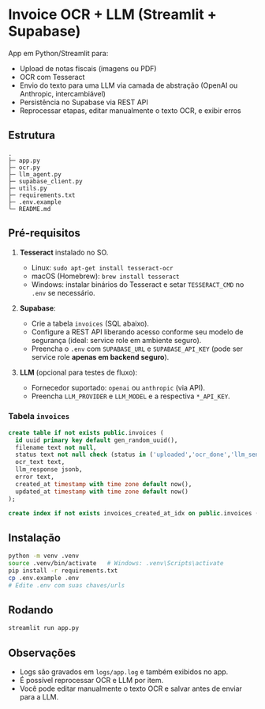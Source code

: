 # Invoice OCR + LLM (Streamlit + Supabase)

App em Python/Streamlit para:
- Upload de notas fiscais (imagens ou PDF)
- OCR com Tesseract
- Envio do texto para uma LLM via camada de abstração (OpenAI ou Anthropic, intercambiável)
- Persistência no Supabase via REST API
- Reprocessar etapas, editar manualmente o texto OCR, e exibir erros

## Estrutura
```
.
├─ app.py
├─ ocr.py
├─ llm_agent.py
├─ supabase_client.py
├─ utils.py
├─ requirements.txt
├─ .env.example
└─ README.md
```

## Pré-requisitos
1. **Tesseract** instalado no SO.
   - Linux: `sudo apt-get install tesseract-ocr`
   - macOS (Homebrew): `brew install tesseract`
   - Windows: instalar binários do Tesseract e setar `TESSERACT_CMD` no `.env` se necessário.

2. **Supabase**:
   - Crie a tabela `invoices` (SQL abaixo).
   - Configure a REST API liberando acesso conforme seu modelo de segurança (ideal: service role em ambiente seguro).
   - Preencha o `.env` com `SUPABASE_URL` e `SUPABASE_API_KEY` (pode ser service role **apenas em backend seguro**).

3. **LLM** (opcional para testes de fluxo):
   - Fornecedor suportado: `openai` ou `anthropic` (via API).
   - Preencha `LLM_PROVIDER` e `LLM_MODEL` e a respectiva `*_API_KEY`.

### Tabela `invoices`
```sql
create table if not exists public.invoices (
  id uuid primary key default gen_random_uuid(),
  filename text not null,
  status text not null check (status in ('uploaded','ocr_done','llm_sent','error')),
  ocr_text text,
  llm_response jsonb,
  error text,
  created_at timestamp with time zone default now(),
  updated_at timestamp with time zone default now()
);

create index if not exists invoices_created_at_idx on public.invoices (created_at desc);
```

## Instalação
```bash
python -m venv .venv
source .venv/bin/activate   # Windows: .venv\Scripts\activate
pip install -r requirements.txt
cp .env.example .env
# Edite .env com suas chaves/urls
```

## Rodando
```bash
streamlit run app.py
```

## Observações
- Logs são gravados em `logs/app.log` e também exibidos no app.
- É possível reprocessar OCR e LLM por item.
- Você pode editar manualmente o texto OCR e salvar antes de enviar para a LLM.
